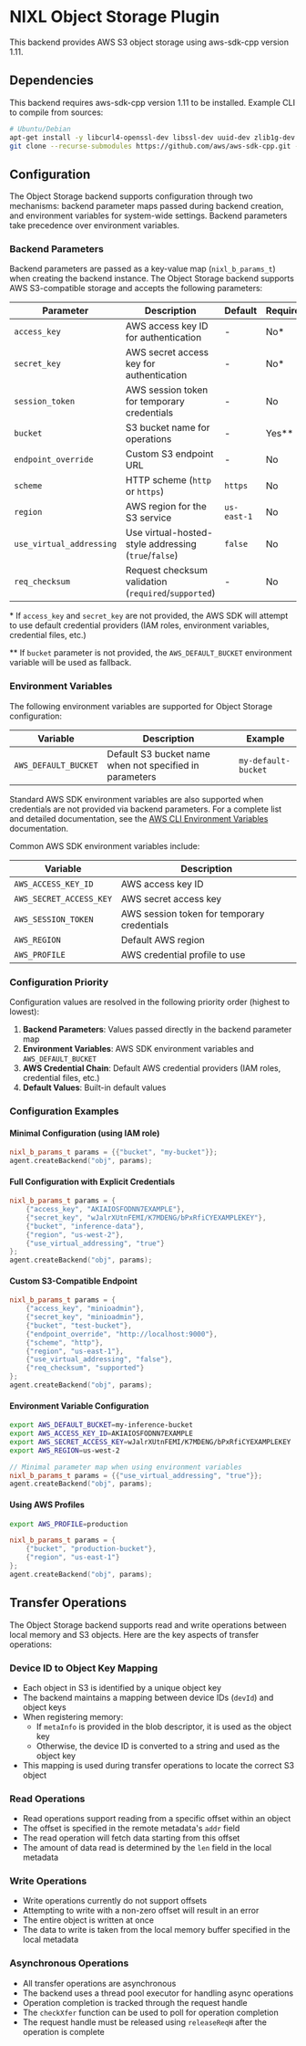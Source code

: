 <!--
SPDX-FileCopyrightText: Copyright (c) 2025 NVIDIA CORPORATION & AFFILIATES. All rights reserved.
SPDX-License-Identifier: Apache-2.0

Licensed under the Apache License, Version 2.0 (the "License");
you may not use this file except in compliance with the License.
You may obtain a copy of the License at

http://www.apache.org/licenses/LICENSE-2.0

Unless required by applicable law or agreed to in writing, software
distributed under the License is distributed on an "AS IS" BASIS,
WITHOUT WARRANTIES OR CONDITIONS OF ANY KIND, either express or implied.
See the License for the specific language governing permissions and
limitations under the License.
-->

# NIXL Object Storage Plugin

This backend provides AWS S3 object storage using aws-sdk-cpp version 1.11.

## Dependencies

This backend requires aws-sdk-cpp version 1.11 to be installed. Example CLI to compile from sources:

```bash
# Ubuntu/Debian
apt-get install -y libcurl4-openssl-dev libssl-dev uuid-dev zlib1g-dev
git clone --recurse-submodules https://github.com/aws/aws-sdk-cpp.git --branch 1.11.581 && mkdir sdk_build && cd sdk_build && cmake ../aws-sdk-cpp/ -DCMAKE_BUILD_TYPE=Release -DBUILD_ONLY="s3" -DENABLE_TESTING=OFF -DCMAKE_INSTALL_PREFIX=/usr/local && make -j && make install
```

## Configuration

The Object Storage backend supports configuration through two mechanisms: backend parameter maps passed during backend creation, and environment variables for system-wide settings. Backend parameters take precedence over environment variables.

### Backend Parameters

Backend parameters are passed as a key-value map (`nixl_b_params_t`) when creating the backend instance. The Object Storage backend supports AWS S3-compatible storage and accepts the following parameters:

| Parameter | Description | Default | Required |
|-----------|-------------|---------|----------|
| `access_key` | AWS access key ID for authentication | - | No* |
| `secret_key` | AWS secret access key for authentication | - | No* |
| `session_token` | AWS session token for temporary credentials | - | No |
| `bucket` | S3 bucket name for operations | - | Yes** |
| `endpoint_override` | Custom S3 endpoint URL | - | No |
| `scheme` | HTTP scheme (`http` or `https`) | `https` | No |
| `region` | AWS region for the S3 service | `us-east-1` | No |
| `use_virtual_addressing` | Use virtual-hosted-style addressing (`true`/`false`) | `false` | No |
| `req_checksum` | Request checksum validation (`required`/`supported`) | - | No |

\* If `access_key` and `secret_key` are not provided, the AWS SDK will attempt to use default credential providers (IAM roles, environment variables, credential files, etc.)

\** If `bucket` parameter is not provided, the `AWS_DEFAULT_BUCKET` environment variable will be used as fallback.

### Environment Variables

The following environment variables are supported for Object Storage configuration:

| Variable | Description | Example |
|----------|-------------|---------|
| `AWS_DEFAULT_BUCKET` | Default S3 bucket name when not specified in parameters | `my-default-bucket` |

Standard AWS SDK environment variables are also supported when credentials are not provided via backend parameters. For a complete list and detailed documentation, see the [AWS CLI Environment Variables](https://docs.aws.amazon.com/cli/latest/userguide/cli-configure-envvars.html) documentation.

Common AWS SDK environment variables include:

| Variable | Description |
|----------|-------------|
| `AWS_ACCESS_KEY_ID` | AWS access key ID |
| `AWS_SECRET_ACCESS_KEY` | AWS secret access key |
| `AWS_SESSION_TOKEN` | AWS session token for temporary credentials |
| `AWS_REGION` | Default AWS region |
| `AWS_PROFILE` | AWS credential profile to use |

### Configuration Priority

Configuration values are resolved in the following priority order (highest to lowest):

1. **Backend Parameters**: Values passed directly in the backend parameter map
2. **Environment Variables**: AWS SDK environment variables and `AWS_DEFAULT_BUCKET`
3. **AWS Credential Chain**: Default AWS credential providers (IAM roles, credential files, etc.)
4. **Default Values**: Built-in default values

### Configuration Examples

#### Minimal Configuration (using IAM role)

```cpp
nixl_b_params_t params = {{"bucket", "my-bucket"}};
agent.createBackend("obj", params);
```

#### Full Configuration with Explicit Credentials

```cpp
nixl_b_params_t params = {
    {"access_key", "AKIAIOSFODNN7EXAMPLE"},
    {"secret_key", "wJalrXUtnFEMI/K7MDENG/bPxRfiCYEXAMPLEKEY"},
    {"bucket", "inference-data"},
    {"region", "us-west-2"},
    {"use_virtual_addressing", "true"}
};
agent.createBackend("obj", params);
```

#### Custom S3-Compatible Endpoint

```cpp
nixl_b_params_t params = {
    {"access_key", "minioadmin"},
    {"secret_key", "minioadmin"},
    {"bucket", "test-bucket"},
    {"endpoint_override", "http://localhost:9000"},
    {"scheme", "http"},
    {"region", "us-east-1"},
    {"use_virtual_addressing", "false"},
    {"req_checksum", "supported"}
};
agent.createBackend("obj", params);
```

#### Environment Variable Configuration

```bash
export AWS_DEFAULT_BUCKET=my-inference-bucket
export AWS_ACCESS_KEY_ID=AKIAIOSFODNN7EXAMPLE
export AWS_SECRET_ACCESS_KEY=wJalrXUtnFEMI/K7MDENG/bPxRfiCYEXAMPLEKEY
export AWS_REGION=us-west-2
```

```cpp
// Minimal parameter map when using environment variables
nixl_b_params_t params = {{"use_virtual_addressing", "true"}};
agent.createBackend("obj", params);
```

#### Using AWS Profiles

```bash
export AWS_PROFILE=production
```

```cpp
nixl_b_params_t params = {
    {"bucket", "production-bucket"},
    {"region", "us-east-1"}
};
agent.createBackend("obj", params);
```

## Transfer Operations

The Object Storage backend supports read and write operations between local memory and S3 objects. Here are the key aspects of transfer operations:

### Device ID to Object Key Mapping

- Each object in S3 is identified by a unique object key
- The backend maintains a mapping between device IDs (`devId`) and object keys
- When registering memory:
  - If `metaInfo` is provided in the blob descriptor, it is used as the object key
  - Otherwise, the device ID is converted to a string and used as the object key
- This mapping is used during transfer operations to locate the correct S3 object

### Read Operations

- Read operations support reading from a specific offset within an object
- The offset is specified in the remote metadata's `addr` field
- The read operation will fetch data starting from this offset
- The amount of data read is determined by the `len` field in the local metadata

### Write Operations

- Write operations currently do not support offsets
- Attempting to write with a non-zero offset will result in an error
- The entire object is written at once
- The data to write is taken from the local memory buffer specified in the local metadata

### Asynchronous Operations

- All transfer operations are asynchronous
- The backend uses a thread pool executor for handling async operations
- Operation completion is tracked through the request handle
- The `checkXfer` function can be used to poll for operation completion
- The request handle must be released using `releaseReqH` after the operation is complete
